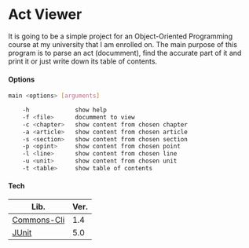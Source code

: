 # Act Viewer

It is going to be a simple project for an Object-Oriented Programming course at my university that I am enrolled on. The main purpose of this program is to parse an act (documment), find the accurate part of it and print it or just write down its table of contents.

#### Options

```sh
main <options> [arguments]

    -h             show help
    -f <file>      documment to view
    -c <chapter>   show content from chosen chapter
    -a <article>   show content from chosen article
    -s <section>   show content from chosen section
    -p <opint>     show content from chosen point
    -l <line>      show content from chosen line
    -u <unit>      show content from chosen unit
    -t <table>     show table of contents

```


#### Tech

| Lib. | Ver. |
| ---- | ---- |
| [Commons-Cli] | 1.4 |
| [JUnit] | 5.0 |


[Commons-Cli]: http://commons.apache.org/proper/commons-cli/
[JUnit]: http://junit.org/junit5/